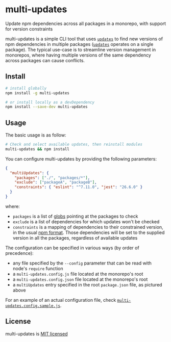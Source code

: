# multi-updates

Update npm dependencies across all packages in a monorepo, with support for
version constraints

multi-updates is a simple CLI tool that uses
[`updates`](https://www.npmjs.com/package/updates) to find new versions of npm
dependencies in multiple packages
([`updates`](https://www.npmjs.com/package/updates) operates on a single
package). The typical use-case is to streamline version management in
monorepos, where having multiple versions of the same dependency across
packages can cause conflicts.

## Install

```bash
# install globally
npm install -g multi-updates

# or install locally as a devDependency
npm install --save-dev multi-updates
```

## Usage

The basic usage is as follow:

```bash
# Check and select available updates, then reinstall modules
multi-updates && npm install
```

You can configure multi-updates by providing the following parameters:

```json
{
  "multiUpdates": {
    "packages": ["./", "packages/*"],
    "exclude": ["packageA", "packageB"],
    "constraints": { "eslint": "^7.11.0", "jest": "26.6.0" }
  }
}
```

where:

- `packages` is a list of [globs](https://www.npmjs.com/package/glob) pointing
  at the packages to check
- `exclude` is a list of dependencies for which updates won't be checked
- `constraints` is a mapping of dependencies to their constrained version,
  in the usual [npm format](https://github.com/npm/node-semver). Those
  dependencies will be set to the supplied version in all the packages,
  regardless of available updates

The configuration can be specified in various ways (by order of precedence):

- any file specified by the `--config` parameter that can be read with node's
  `require` function
- a `multi-updates.config.js` file located at the monorepo's root
- a `multi-updates.config.json` file located at the monorepo's root
- a `multiUpdates` entry specified in the root `package.json` file, as
  pictured above

For an example of an actual configuration file, check
[`multi-updates.config.sample.js`](./multi-updates.config.sample.js).

## License

multi-updates is [MIT licensed](./LICENSE)
